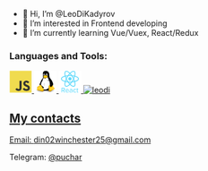 - 👋 Hi, I’m @LeoDiKadyrov
- 👀 I’m interested in Frontend developing
- 🌱 I’m currently learning Vue/Vuex, React/Redux

<h3 align="left">Languages and Tools:</h3>
<p align="left"> <a href="https://developer.mozilla.org/en-US/docs/Web/JavaScript" target="_blank"> <img src="https://raw.githubusercontent.com/devicons/devicon/master/icons/javascript/javascript-original.svg" alt="javascript" width="40" height="40"/> </a> <a href="https://www.linux.org/" target="_blank"> <img src="https://raw.githubusercontent.com/devicons/devicon/master/icons/linux/linux-original.svg" alt="linux" width="40" height="40"/> </a> <a href="https://reactjs.org/" target="_blank"> <img src="https://raw.githubusercontent.com/devicons/devicon/master/icons/react/react-original-wordmark.svg" alt="react" width="40" height="40"/> </a> <a href="https://vuejs.org/" target="_blank"> <img width="260px" src="https://raw.githubusercontent.com/devicons/devicon/blob/master/icons/vuejs/vuejs-original-wordmark.svg> </a> </p>

<p><img align="left" src="https://github-readme-stats.vercel.app/api/top-langs?username=leodikadyrov&show_icons=true&locale=en&layout=compact" alt="leodi" /></p>

## My contacts 

Email: <din02winchester25@gmail.com>

Telegram: [@puchar](https://t.me/puchar)

<!---
LeoDiKadyrov/LeoDiKadyrov is a ✨ special ✨ repository because its `README.md` (this file) appears on your GitHub profile.
You can click the Preview link to take a look at your changes.
--->
